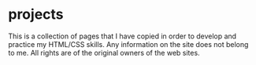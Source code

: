 # projects

This is a collection of pages that I have copied in order to develop and practice my HTML/CSS skills. 
Any information on the site does not belong to me.
All rights are of the original owners of the web sites.


